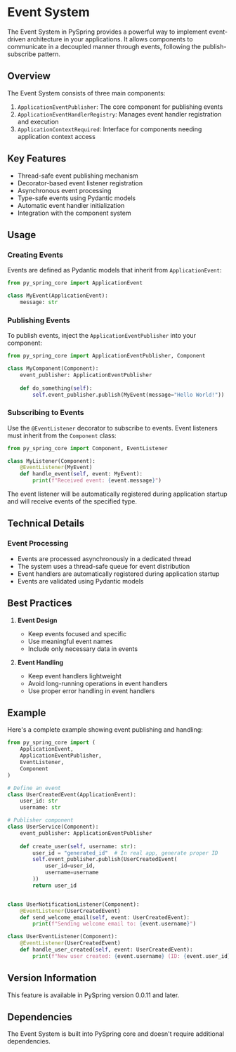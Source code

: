 # Event System

The Event System in PySpring provides a powerful way to implement event-driven architecture in your applications. It allows components to communicate in a decoupled manner through events, following the publish-subscribe pattern.

## Overview

The Event System consists of three main components:

1. `ApplicationEventPublisher`: The core component for publishing events
2. `ApplicationEventHandlerRegistry`: Manages event handler registration and execution
3. `ApplicationContextRequired`: Interface for components needing application context access

## Key Features

- Thread-safe event publishing mechanism
- Decorator-based event listener registration
- Asynchronous event processing
- Type-safe events using Pydantic models
- Automatic event handler initialization
- Integration with the component system

## Usage

### Creating Events

Events are defined as Pydantic models that inherit from `ApplicationEvent`:

```python
from py_spring_core import ApplicationEvent

class MyEvent(ApplicationEvent):
    message: str
```

### Publishing Events

To publish events, inject the `ApplicationEventPublisher` into your component:

```python
from py_spring_core import ApplicationEventPublisher, Component

class MyComponent(Component):
    event_publisher: ApplicationEventPublisher
    
    def do_something(self):
        self.event_publisher.publish(MyEvent(message="Hello World!"))
```

### Subscribing to Events

Use the `@EventListener` decorator to subscribe to events. Event listeners must inherit from the `Component` class:

```python
from py_spring_core import Component, EventListener

class MyListener(Component):
    @EventListener(MyEvent)
    def handle_event(self, event: MyEvent):
        print(f"Received event: {event.message}")
```

The event listener will be automatically registered during application startup and will receive events of the specified type.

## Technical Details

### Event Processing

- Events are processed asynchronously in a dedicated thread
- The system uses a thread-safe queue for event distribution
- Event handlers are automatically registered during application startup
- Events are validated using Pydantic models


## Best Practices

1. **Event Design**
    - Keep events focused and specific
    - Use meaningful event names
    - Include only necessary data in events

2. **Event Handling**
    - Keep event handlers lightweight
    - Avoid long-running operations in event handlers
    - Use proper error handling in event handlers

## Example

Here's a complete example showing event publishing and handling:

```python
from py_spring_core import (
    ApplicationEvent,
    ApplicationEventPublisher,
    EventListener,
    Component
)

# Define an event
class UserCreatedEvent(ApplicationEvent):
    user_id: str
    username: str

# Publisher component
class UserService(Component):
    event_publisher: ApplicationEventPublisher
    
    def create_user(self, username: str):
        user_id = "generated_id"  # In real app, generate proper ID
        self.event_publisher.publish(UserCreatedEvent(
            user_id=user_id,
            username=username
        ))
        return user_id


class UserNotificationListener(Component):
    @EventListener(UserCreatedEvent)
    def send_welcome_email(self, event: UserCreatedEvent):
        print(f"Sending welcome email to: {event.username}")

class UserEventListener(Component):
    @EventListener(UserCreatedEvent)
    def handle_user_created(self, event: UserCreatedEvent):
        print(f"New user created: {event.username} (ID: {event.user_id})")

```

## Version Information

This feature is available in PySpring version 0.0.11 and later.

## Dependencies

The Event System is built into PySpring core and doesn't require additional dependencies. 